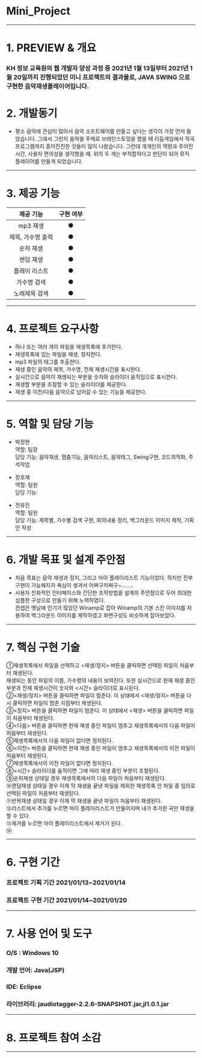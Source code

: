 # Mini_Project
 ---------------------------------------

# 1. PREVIEW & 개요
### KH 정보 교육원의 웹 개발자 양성 과정 중 2021년 1월 13일부터 2021년 1월 20일까지 진행되었던 미니 프로젝트의 결과물로, JAVA SWING 으로 구현한 음악재생플레이어입니다.

# 2. 개발동기
- 평소 음악에 관심이 많아서 음악 소프트웨어를 만들고 싶다는 생각이 가장 먼저 들었습니다. 그래서 그런지 음악을 주제로 브레인스토밍을 했을 때 리듬게임에서 작곡 프로그램까지 흥미진진한 것들이 많이 나왔습니다. 그런데 개개인의 역량과 주어진 시간, 사용자 편의성을 생각했을 때. 위의 두 개는 부적합하다고 판단이 되어 뮤직 플레이어를 만들게 되었습니다.
 
 ---------------------------------------
# 3. 제공 기능

|제공 기능|구현 여부| 
|:---:|:---:|
|mp3 재생|●|   
|제목, 가수명 출력|●|   
|순차 재생|●|   
|랜덤 재생|●|   
|플레이 리스트|●|   
|가수명 검색|●|    
|노래제목 검색|●|   




 ---------------------------------------
# 4. 프로젝트 요구사항
- 하나 또는 여러 개의 파일을 재생목록에 추가한다.   
- 재생목록에 있는 파일을 재생, 정지한다.
- mp3 파일의 태그를 추출한다.
- 재생 중인 음악의 제목, 가수명, 전체 재생시간을 표시한다.
- 실시간으로 음악이 재생되는 부분을 숫자와 슬라이더 움직임으로 표시한다.
- 재생할 부분을 조절할 수 있는 슬라이더를 제공한다.
- 재생 중 이전/다음 음악으로 넘어갈 수 있는 기능을 제공한다.
 ---------------------------------------
 # 5. 역할 및 담당 기능
 - 박정현   
  역할: 팀장   
  담당 기능: 음악재생, 멈춤기능, 음악리스트, 음악태그, Swing구현, 코드최적화, 주석작업   
  
- 장호재   
  역할: 팀원   
  담당 기능:   
  
- 전유진   
  역할: 팀원   
  담당 기능: 제목별, 가수별 검색 구현, 회의내용 정리, 백그라운드 이미지 제작, 기획안 작성   
 
 ---------------------------------------
 # 6. 개발 목표 및 설계 주안점
 - 처음 목표는 음악 재생과 정지, 그리고 마이 플레이리스트 기능이었다. 하지만 전부 구현이 가능해지자 욕심이 생겨서 어쩌구저쩌구~........   
 - 사용자 친화적인 인터페이스와 간단한 조작방법을 설계의 주안점으로 두어 최대한 심플한 구성으로 만들기 위해 노력하였다.    
   컨셉은 옛날에 인기가 많았던 Winamp로 잡아 Winamp의 기본 스킨 이미지를 차용하여 백그라운드 이미지를 제작하였고 화면구성도 비슷하게 잡아보았다.      
 ---------------------------------------
 
 
# 7. 핵심 구현 기술   
①재생목록에서 파일을 선택하고 <재생/정지> 버튼을 클릭하면 선택된 파일이 처음부터 재생된다.   
재생되는 동안 파일의 이름, 가수명의 내용이 보여진다. 또한 실시간으로 현재 재생 중인 부분과 전체 재생시간이 숫자와 <시간> 슬라이더로 표시된다.   
②<재생/정지> 버튼을 클릭하면 파일이 멈춘다. 이 상태에서 <재생/정지> 버튼을 다시 클릭하면 파일이 멈춘 지점부터 재생된다.   
③<정지> 버튼을 클릭하면 파일이 멈춘다. 이 상태에서 <재생> 버튼을 클릭하면 파일이 처음부터 재생된다.   
④<다음> 버튼을 클릭하면 현재 재생 중인 파일이 멈추고 재생목록에서의 다음 파일이 처음부터 재생된다.   
⑤재생목록에서의 다음 파일이 없다면 정지된다.   
⑥<이전> 버튼을 클릭하면 현재 재생 중인 파일이 멈추고 재생목록에서의 이전 파일이 처음부터 재생된다.   
⑦재생목록에서의 이전 파일이 없다면 정지된다.   
⑧<시간> 슬라이더를 움직이면 그에 따라 재생 중인 부분이 조절된다.   
⑨순차재생 상태일 경우 재생목록에서의 다음 파일이 처음부터 재생된다.   
⑩랜덤재생 상태일 경우 이제 막 재생을 끝낸 파일을 제외한 재생목록 안 파일 중 임의로 선택된 파일이 처음부터 재생된다.   
⑪반복재생 상태일 경우 이제 막 재생을 끝낸 파일이 처음부터 재생된다.   
⑫리스트에서 추가를 누르면 마이 플레이리스트가 만들어지며 내가 추가한 곡만 재생을 할 수 있다.   
⑬제거를 누르면 마이 플레이리스트에서 제거가 된다.   
⑭   

 ---------------------------------------
# 6. 구현 기간   
### 프로젝트 기획 기간 2021/01/13~2021/01/14   
### 프로젝트 구현 기간 2021/01/14~2021/01/20    
 ---------------------------------------
# 7. 사용 언어 및 도구   
### O/S : Windows 10   
### 개발 언어: Java(JSP)   
### IDE:  Eclipse    
### 라이브러리: jaudiotagger-2.2.6-SNAPSHOT.jar,jl1.0.1.jar    
 ---------------------------------------
# 8. 프로젝트 참여 소감   

 ---------------------------------------
